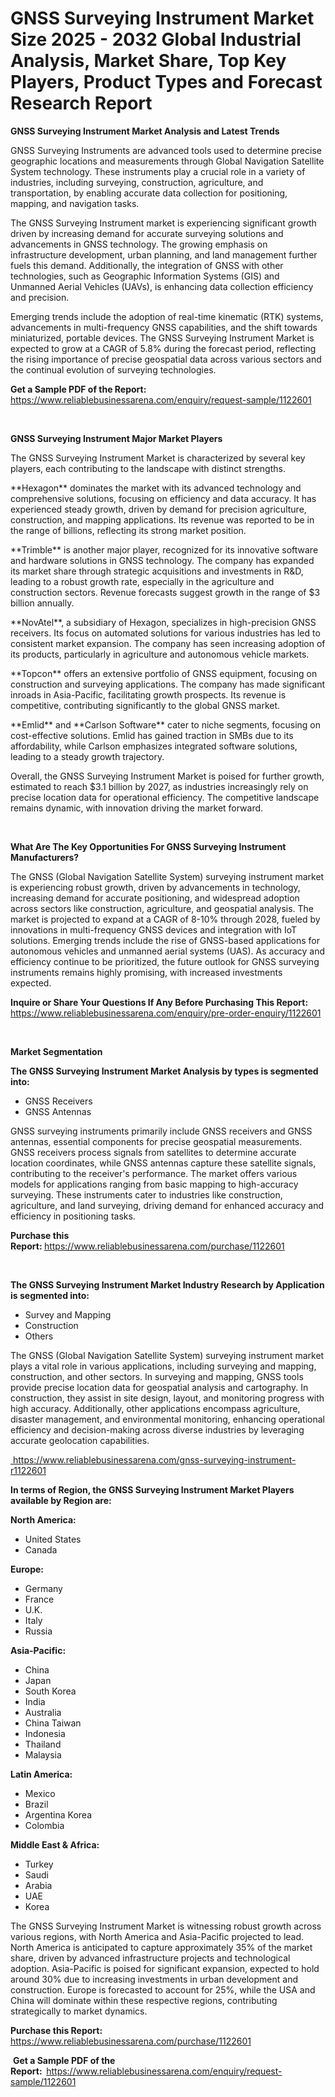 <p><h1>GNSS Surveying Instrument Market Size 2025 - 2032 Global Industrial Analysis, Market Share, Top Key Players, Product Types and Forecast Research Report</h1></p><p><strong>GNSS Surveying Instrument Market Analysis and Latest Trends</strong></p>
<p><p>GNSS Surveying Instruments are advanced tools used to determine precise geographic locations and measurements through Global Navigation Satellite System technology. These instruments play a crucial role in a variety of industries, including surveying, construction, agriculture, and transportation, by enabling accurate data collection for positioning, mapping, and navigation tasks. </p><p>The GNSS Surveying Instrument market is experiencing significant growth driven by increasing demand for accurate surveying solutions and advancements in GNSS technology. The growing emphasis on infrastructure development, urban planning, and land management further fuels this demand. Additionally, the integration of GNSS with other technologies, such as Geographic Information Systems (GIS) and Unmanned Aerial Vehicles (UAVs), is enhancing data collection efficiency and precision. </p><p>Emerging trends include the adoption of real-time kinematic (RTK) systems, advancements in multi-frequency GNSS capabilities, and the shift towards miniaturized, portable devices. The GNSS Surveying Instrument Market is expected to grow at a CAGR of 5.8% during the forecast period, reflecting the rising importance of precise geospatial data across various sectors and the continual evolution of surveying technologies.</p></p>
<p><strong>Get a Sample PDF of the Report:&nbsp;</strong> <a href="https://www.reliablebusinessarena.com/enquiry/request-sample/1122601?utm_campaign=2182&utm_medium=2&utm_source=Github&utm_content=ia&utm_term=12042025&utm_id=gnss-surveying-instrument">https://www.reliablebusinessarena.com/enquiry/request-sample/1122601</a></p>
<p>&nbsp;</p>
<p><strong>GNSS Surveying Instrument Major Market Players</strong></p>
<p><p>The GNSS Surveying Instrument Market is characterized by several key players, each contributing to the landscape with distinct strengths. </p><p>**Hexagon** dominates the market with its advanced technology and comprehensive solutions, focusing on efficiency and data accuracy. It has experienced steady growth, driven by demand for precision agriculture, construction, and mapping applications. Its revenue was reported to be in the range of billions, reflecting its strong market position.</p><p>**Trimble** is another major player, recognized for its innovative software and hardware solutions in GNSS technology. The company has expanded its market share through strategic acquisitions and investments in R&D, leading to a robust growth rate, especially in the agriculture and construction sectors. Revenue forecasts suggest growth in the range of $3 billion annually.</p><p>**NovAtel**, a subsidiary of Hexagon, specializes in high-precision GNSS receivers. Its focus on automated solutions for various industries has led to consistent market expansion. The company has seen increasing adoption of its products, particularly in agriculture and autonomous vehicle markets.</p><p>**Topcon** offers an extensive portfolio of GNSS equipment, focusing on construction and surveying applications. The company has made significant inroads in Asia-Pacific, facilitating growth prospects. Its revenue is competitive, contributing significantly to the global GNSS market.</p><p>**Emlid** and **Carlson Software** cater to niche segments, focusing on cost-effective solutions. Emlid has gained traction in SMBs due to its affordability, while Carlson emphasizes integrated software solutions, leading to a steady growth trajectory.</p><p>Overall, the GNSS Surveying Instrument Market is poised for further growth, estimated to reach $3.1 billion by 2027, as industries increasingly rely on precise location data for operational efficiency. The competitive landscape remains dynamic, with innovation driving the market forward.</p></p>
<p>&nbsp;</p>
<p><strong>What Are The Key Opportunities For GNSS Surveying Instrument Manufacturers?</strong></p>
<p><p>The GNSS (Global Navigation Satellite System) surveying instrument market is experiencing robust growth, driven by advancements in technology, increasing demand for accurate positioning, and widespread adoption across sectors like construction, agriculture, and geospatial analysis. The market is projected to expand at a CAGR of 8-10% through 2028, fueled by innovations in multi-frequency GNSS devices and integration with IoT solutions. Emerging trends include the rise of GNSS-based applications for autonomous vehicles and unmanned aerial systems (UAS). As accuracy and efficiency continue to be prioritized, the future outlook for GNSS surveying instruments remains highly promising, with increased investments expected.</p></p>
<p><strong>Inquire or Share Your Questions If Any Before Purchasing This Report:</strong> <a href="https://www.reliablebusinessarena.com/enquiry/pre-order-enquiry/1122601?utm_campaign=2182&utm_medium=2&utm_source=Github&utm_content=ia&utm_term=12042025&utm_id=gnss-surveying-instrument">https://www.reliablebusinessarena.com/enquiry/pre-order-enquiry/1122601</a></p>
<p>&nbsp;</p>
<p><strong>Market Segmentation</strong></p>
<p><strong>The GNSS Surveying Instrument Market Analysis by types is segmented into:</strong></p>
<p><ul><li>GNSS Receivers</li><li>GNSS Antennas</li></ul></p>
<p><p>GNSS surveying instruments primarily include GNSS receivers and GNSS antennas, essential components for precise geospatial measurements. GNSS receivers process signals from satellites to determine accurate location coordinates, while GNSS antennas capture these satellite signals, contributing to the receiver's performance. The market offers various models for applications ranging from basic mapping to high-accuracy surveying. These instruments cater to industries like construction, agriculture, and land surveying, driving demand for enhanced accuracy and efficiency in positioning tasks.</p></p>
<p><strong>Purchase this Report:&nbsp;</strong><a href="https://www.reliablebusinessarena.com/purchase/1122601?utm_campaign=2182&utm_medium=2&utm_source=Github&utm_content=ia&utm_term=12042025&utm_id=gnss-surveying-instrument">https://www.reliablebusinessarena.com/purchase/1122601</a></p>
<p>&nbsp;</p>
<p><strong>The GNSS Surveying Instrument Market Industry Research by Application is segmented into:</strong></p>
<p><ul><li>Survey and Mapping</li><li>Construction</li><li>Others</li></ul></p>
<p><p>The GNSS (Global Navigation Satellite System) surveying instrument market plays a vital role in various applications, including surveying and mapping, construction, and other sectors. In surveying and mapping, GNSS tools provide precise location data for geospatial analysis and cartography. In construction, they assist in site design, layout, and monitoring progress with high accuracy. Additionally, other applications encompass agriculture, disaster management, and environmental monitoring, enhancing operational efficiency and decision-making across diverse industries by leveraging accurate geolocation capabilities.</p></p>
<p><a href="https://www.reliablebusinessarena.com/gnss-surveying-instrument-r1122601?utm_campaign=2182&utm_medium=2&utm_source=Github&utm_content=ia&utm_term=12042025&utm_id=gnss-surveying-instrument">&nbsp;https://www.reliablebusinessarena.com/gnss-surveying-instrument-r1122601</a></p>
<p><strong>In terms of Region, the GNSS Surveying Instrument Market Players available by Region are:</strong></p>
<p>
    <p> <strong> North America: </strong>
        <ul>
            <li>United States</li>
            <li>Canada</li>
        </ul>
        </p> 
    <p> <strong> Europe: </strong>
        <ul>
            <li>Germany</li>
            <li>France</li>
            <li>U.K.</li>
            <li>Italy</li>
            <li>Russia</li>
        </ul>
        </p> 
    <p> <strong> Asia-Pacific: </strong>
        <ul>
            <li>China</li>
            <li>Japan</li>
            <li>South Korea</li>
            <li>India</li>
            <li>Australia</li>
            <li>China Taiwan</li>
            <li>Indonesia</li>
            <li>Thailand</li>
            <li>Malaysia</li>
        </ul>
        </p> 
    <p> <strong> Latin America: </strong>
        <ul>
            <li>Mexico</li>
            <li>Brazil</li>
            <li>Argentina Korea</li>
            <li>Colombia</li>
        </ul>
        </p> 
    <p> <strong> Middle East & Africa: </strong>
        <ul>
            <li>Turkey</li>
            <li>Saudi</li>
            <li>Arabia</li>
            <li>UAE</li>
            <li>Korea</li>
        </ul>
    </p>
    </p>
<p><p>The GNSS Surveying Instrument Market is witnessing robust growth across various regions, with North America and Asia-Pacific projected to lead. North America is anticipated to capture approximately 35% of the market share, driven by advanced infrastructure projects and technological adoption. Asia-Pacific is poised for significant expansion, expected to hold around 30% due to increasing investments in urban development and construction. Europe is forecasted to account for 25%, while the USA and China will dominate within these respective regions, contributing strategically to market dynamics.</p></p>
<p><strong>Purchase this Report: </strong><a href="https://www.reliablebusinessarena.com/purchase/1122601?utm_campaign=2182&utm_medium=2&utm_source=Github&utm_content=ia&utm_term=12042025&utm_id=gnss-surveying-instrument">https://www.reliablebusinessarena.com/purchase/1122601</a></p>
<p>&nbsp;<strong>Get a Sample PDF of the Report:&nbsp;&nbsp;</strong><a href="https://www.reliablebusinessarena.com/enquiry/request-sample/1122601?utm_campaign=2182&utm_medium=2&utm_source=Github&utm_content=ia&utm_term=12042025&utm_id=gnss-surveying-instrument">https://www.reliablebusinessarena.com/enquiry/request-sample/1122601</a></p>
<p><strong></strong></p>
<p><p></p><p></p><p></p></p>